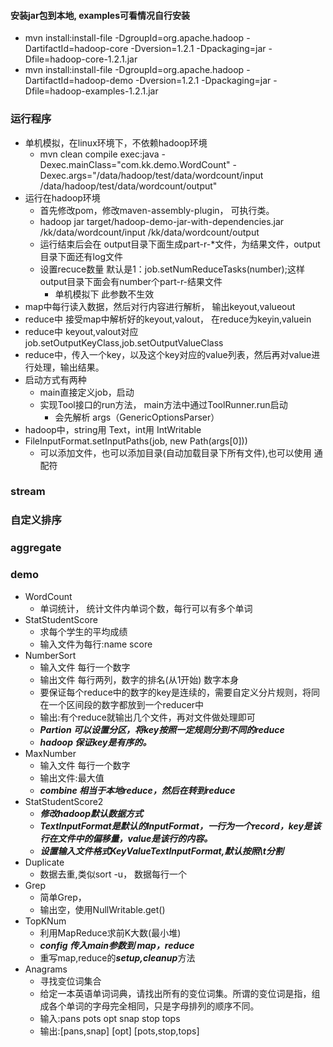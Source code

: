 #### 安装jar包到本地, examples可看情况自行安装

* mvn install:install-file -DgroupId=org.apache.hadoop -DartifactId=hadoop-core -Dversion=1.2.1 -Dpackaging=jar -Dfile=hadoop-core-1.2.1.jar
* mvn install:install-file -DgroupId=org.apache.hadoop -DartifactId=hadoop-demo -Dversion=1.2.1 -Dpackaging=jar -Dfile=hadoop-examples-1.2.1.jar


### 运行程序
* 单机模拟，在linux环境下，不依赖hadoop环境
    * mvn clean compile exec:java -Dexec.mainClass="com.kk.demo.WordCount" -Dexec.args="/data/hadoop/test/data/wordcount/input /data/hadoop/test/data/wordcount/output"
* 运行在hadoop环境
    * 首先修改pom，修改maven-assembly-plugin， 可执行类。
    * hadoop jar target/hadoop-demo-jar-with-dependencies.jar /kk/data/wordcount/input /kk/data/wordcount/output
    * 运行结束后会在 output目录下面生成part-r-*文件，为结果文件，output目录下面还有log文件
    * 设置recuce数量 默认是1：job.setNumReduceTasks(number);这样output目录下面会有number个part-r-结果文件
        * 单机模拟下 此参数不生效
* map中每行读入数据，然后对行内容进行解析， 输出keyout,valueout
* reduce中 接受map中解析好的keyout,valout， 在reduce为keyin,valuein
* reduce中 keyout,valout对应 job.setOutputKeyClass,job.setOutputValueClass
* reduce中，传入一个key，以及这个key对应的value列表，然后再对value进行处理，输出结果。
* 启动方式有两种
    * main直接定义job，启动
    * 实现Tool接口的run方法，  main方法中通过ToolRunner.run启动
        * 会先解析 args（GenericOptionsParser）
* hadoop中，string用 Text，int用 IntWritable
* FileInputFormat.setInputPaths(job, new Path(args[0]))
    * 可以添加文件，也可以添加目录(自动加载目录下所有文件),也可以使用 通配符

### stream
### 自定义排序
### aggregate

### demo

* WordCount
    * 单词统计，  统计文件内单词个数，每行可以有多个单词
* StatStudentScore
    * 求每个学生的平均成绩
    * 输入文件为每行:name score
* NumberSort
    * 输入文件 每行一个数字
    * 输出文件 每行两列，数字的排名(从1开始) 数字本身
    * 要保证每个reduce中的数字的key是连续的，需要自定义分片规则，将同在一个区间段的数字都放到一个reducer中
    * 输出:有个reduce就输出几个文件，再对文件做处理即可
    * ***Partion 可以设置分区，将key按照一定规则分到不同的reduce***
    * ***hadoop 保证key是有序的。***
* MaxNumber
    * 输入文件 每行一个数字
    * 输出文件:最大值
    * ***combine 相当于本地reduce，然后在转到reduce***
* StatStudentScore2
    * ***修改hadoop默认数据方式***
    * ***TextInputFormat是默认的InputFormat，一行为一个record，key是该行在文件中的偏移量，value是该行的内容。***
    * ***设置输入文件格式KeyValueTextInputFormat,默认按照\t分割***
* Duplicate
    * 数据去重,类似sort -u， 数据每行一个
* Grep
    * 简单Grep，
    * 输出空，使用NullWritable.get()
* TopKNum
    * 利用MapReduce求前K大数(最小堆)
    * ***config 传入main参数到 map，reduce***
    * 重写map,reduce的***setup,cleanup***方法
* Anagrams
    * 寻找变位词集合
    * 给定一本英语单词词典，请找出所有的变位词集。所谓的变位词是指，组成各个单词的字母完全相同，只是字母排列的顺序不同。
    * 输入:pans pots opt snap stop tops
    * 输出:[pans,snap] [opt] [pots,stop,tops]
